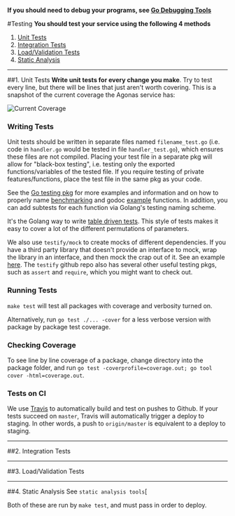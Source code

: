 **If you should need to debug your programs, see [Go Debugging Tools](https://github.com/thumbtack/wiki/wiki/Tools-in-Go#1)**

#<a name=test>Testing</a>
**You should test your service using the following 4 methods**

1. [Unit Tests](#unit)
2. [Integration Tests](#integration)
3. [Load/Validation Tests](#load)
4. [Static Analysis](#static)

***

##<a name="unit">1. Unit Tests</a>
**Write unit tests for every change you make**. Try to test every line, but there will be lines that just aren't worth covering. This is a snapshot of the current coverage the Agonas service has:

![Current Coverage](http://i.imgur.com/C7aCy5F.png)

### Writing Tests

Unit tests should be written in separate files named `filename_test.go` (i.e. code in `handler.go` would be tested in file `handler_test.go`), which ensures these files are not compiled. Placing your test file in a separate pkg will allow for "black-box testing", i.e. testing only the exported functions/variables of the tested file. If you require testing of private features/functions, place the test file in the same pkg as your code.

See the [Go testing pkg](http://golang.org/pkg/testing/) for more examples and information and on how to properly name [benchmarking](https://github.com/thumbtack/wiki/wiki/Benchmarking-and-Profiling-in-Go) and godoc [example](https://blog.golang.org/examples) functions.  In addition, you can add subtests for each function via Golang's testing naming scheme.

It's the Golang way to write [table driven tests](https://github.com/golang/go/wiki/TableDrivenTests). This style of tests makes it easy to cover a lot of the different permutations of parameters.

We also use `testify/mock` to create mocks of different dependencies. If you have a third party library that doesn't provide an interface to mock, wrap the library in an interface, and then mock the crap out of it. See an example [here](https://github.com/thumbtack/kiki/blob/master/senders/testutils.go). The `testify` github repo also has several other useful testing pkgs, such as `assert` and `require`, which you might want to check out.

### Running Tests
`make test` will test all packages with coverage and verbosity turned on.

Alternatively, run `go test ./... -cover` for a less verbose version with package by package test coverage.

### Checking Coverage

To see line by line coverage of a package, change directory into the package folder, and run `go test -coverprofile=coverage.out; go tool cover -html=coverage.out`.

### Tests on CI

We use [Travis](https://magnum.travis-ci.com/thumbtack/agonas) to automatically build and test on pushes to Github. If your tests succeed on `master`, Travis will automatically trigger a deploy to staging. In other words, a push to `origin/master` is equivalent to a deploy to staging.

***

##<a name=integration>2. Integration Tests</a>

***

##<a name=load>3. Load/Validation Tests</a>

***

##<a name=static>4. Static Analysis</a>
See `static analysis tools`[

Both of these are run by `make test`, and must pass in order to deploy.